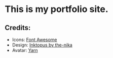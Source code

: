 # This is my portfolio site.

## Credits:

- Icons: [Font Awesome](https://fontawesome.com/)
- Design: [Inktopus by the-nika](https://themeforest.net/item/inktopus-tattoo-studio-psd-template/23070426#)
- Avatar: [Yarn](https://classic.yarnpkg.com/lang/en/)
